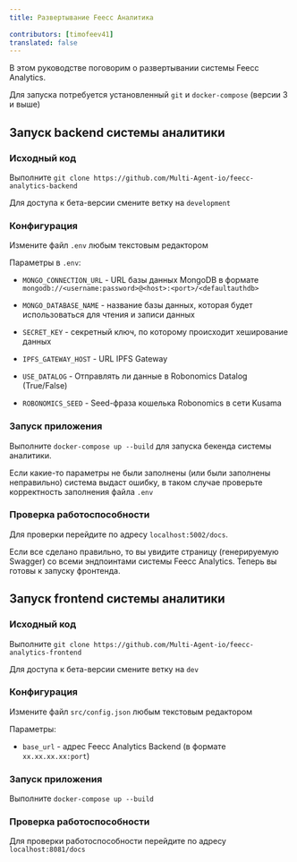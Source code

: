```yaml
---
title: Развертывание Feecc Аналитика
 
contributors: [timofeev41]
translated: false
---
```


В этом руководстве поговорим о развертывании системы Feecc Analytics.

Для запуска потребуется установленный `git` и `docker-compose` (версии 3 и выше)

## Запуск backend системы аналитики

### Исходный код

Выполните `git clone https://github.com/Multi-Agent-io/feecc-analytics-backend`

Для доступа к бета-версии смените ветку на `development`

### Конфигурация

Измените файл `.env` любым текстовым редактором

Параметры в `.env`:

* `MONGO_CONNECTION_URL` - URL базы данных MongoDB в формате `mongodb://<username:password>@<host>:<port>/<defaultauthdb>`

* `MONGO_DATABASE_NAME` - название базы данных, которая будет использоваться для чтения и записи данных

* `SECRET_KEY` - секретный ключ, по которому происходит хеширование данных

* `IPFS_GATEWAY_HOST` - URL IPFS Gateway

* `USE_DATALOG` - Отправлять ли данные в Robonomics Datalog (True/False)

* `ROBONOMICS_SEED` - Seed-фраза кошелька Robonomics в сети Kusama

### Запуск приложения

Выполните `docker-compose up --build` для запуска бекенда системы аналитики.

Если какие-то параметры не были заполнены (или были заполнены неправильно) система выдаст ошибку, в таком случае проверьте корректность заполнения файла `.env`

### Проверка работоспособности

Для проверки перейдите по адресу `localhost:5002/docs`. 

Если все сделано правильно, то вы увидите страницу (генерируемую Swagger) со всеми эндпоинтами системы Feecc Analytics. Теперь вы готовы к запуску фронтенда.

## Запуск frontend системы аналитики

### Исходный код

Выполните `git clone https://github.com/Multi-Agent-io/feecc-analytics-frontend`

Для доступа к бета-версии смените ветку на `dev`

### Конфигурация

Измените файл `src/config.json` любым текстовым редактором

Параметры:

* `base_url` - адрес Feecc Analytics Backend (в формате `хх.хх.хх.хх:port`)

### Запуск приложения

Выполните `docker-compose up --build`

### Проверка работоспособности

Для проверки работоспособности перейдите по адресу `localhost:8081/docs`


